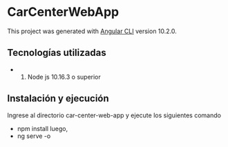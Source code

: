 # CarCenterWebApp

This project was generated with [Angular CLI](https://github.com/angular/angular-cli) version 10.2.0.

## Tecnologías utilizadas
 * 1. Node js 10.16.3 o superior
 
## Instalación y ejecución
Ingrese al directorio car-center-web-app y ejecute los siguientes comando
* npm install
luego,
* ng serve -o


